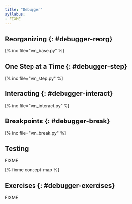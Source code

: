 ```yaml
---
title: "Debugger"
syllabus:
- FIXME
---
```


## Reorganizing {: #debugger-reorg}

[% inc file="vm_base.py" %]

## One Step at a Time {: #debugger-step}

[% inc file="vm_step.py" %]

## Interacting {: #debugger-interact}

[% inc file="vm_interact.py" %]

## Breakpoints {: #debugger-break}

[% inc file="vm_break.py" %]

## Testing

FIXME

[% fixme concept-map %]

## Exercises {: #debugger-exercises}

FIXME
